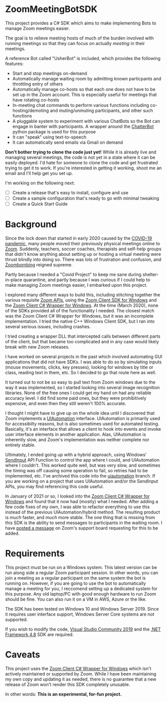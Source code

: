 # ZoomMeetingBotSDK

This project provides a C# SDK which aims to make implementing Bots to manage Zoom meetings easier.

The goal is to relieve meeting hosts of much of the burden involved with running meetings so that they can focus on actually *meeting* in their meetings.

A reference Bot called "UsherBot" is included, which provides the following features:
* Start and stop meetings on-demand
* Automatically manage waiting room by admitting known particpants and throttling entry of others
* Automatically manage co-hosts so that each one does not have to be set up in the Zoom account.  This is especially useful for meetings that have rotating co-hosts
* In-meeting chat commands to perform various functions including co-hosting/demoting and muting/unmuting participants, and other such functions
* A pluggable system to experiment with various ChatBots so the Bot can engage in banter with participants.  A wrapper around the [ChatterBot](https://pypi.org/project/ChatterBot/) python package is used for this purpose
* It can "speak" using text-to-speech
* It can automatically send emails via Gmail on demand

**Don't bother trying to clone the code just yet!**  While it is already live and managing several meetings, the code is not yet in a state where it can be easily deployed.  I'd hate for someone to clone the code and get frustrated trying to get it to work.  If you're interested in getting it working, shoot me an email and I'll help get you set up.

I'm working on the following next:
- [ ] Create a release that's easy to install, configure and use
- [ ] Create a sample configuration that's ready to go with minimal tweaking
- [ ] Create a Quick Start Guide

# Background

Since the lock down that started in early 2020 caused by the [COVID-19 pandemic](https://en.wikipedia.org/wiki/COVID-19_pandemic), many people moved their previously physical meetings online to [Zoom](https://zoom.us/).  Suddenly, teachers, soccer coaches, therapists and self-help groups that didn't know anything about setting up or hosting a virtual meeting were thrust blindly into doing so.  There was lots of frustration and confusion, and [Zoombombing](https://en.wikipedia.org/wiki/Zoombombing) reigned supreme.

Partly because I needed a "Covid Project" to keep me sane during shelter-in-place quarantine, and partly because I was curious if I could help to make managing Zoom meetings easier, I embarked upon this project.

I explored many different ways to build this, including stitching together the various requisite [Zoom APIs](https://marketplace.zoom.us/docs/api-reference/zoom-api), using the [Zoom Client SDK for Windows](https://marketplace.zoom.us/docs/sdk/native-sdks/windows/mastering-sdk/windows-sdk-functions) and the [Zoom Client C# Wrapper for Windows](https://marketplace.zoom.us/docs/sdk/native-sdks/windows/c-sharp-wrapper).  At the time (March 2020), none of the SDKs provided all of the functionality I needed.  The closest match was the Zoom Client C# Wrapper for Windows, but it was an incomplete implementation.  I tried the native C++ Windows Client SDK, but I ran into several serious issues, including crashes.

I tried creating a wrapper DLL that intercepted calls between different parts of the client, but that became too complicated and in any case would likely break with new Zoom releases.

I have worked on several projects in the past which involved automating GUI applications that did not have SDKs.  I was able to do so by simulating inputs (mouse movements, clicks, key presses), looking for windows by title or class, reading text in them, etc.  So I decided to go that route here as well.

It turned out to not be so easy to pull text from Zoom windows due to the way it was implemented, so I started looking into several image recognition libraries.  None of the free ones I could get my hand on had any reliable accuracy level.  I did find some paid ones, but they were prohibitively expensive, and even then they still weren't 100% accurate.

I thought I might have to give up on the whole idea until I discovered that Zoom implements a [UIAutomation](https://docs.microsoft.com/en-us/dotnet/framework/ui-automation/ui-automation-overview) interface.  UIAutomation is primarily used for accessibilty reasons, but is also sometimes used for automated testing.  Basically, it's an interface that allows a client to hook into events and invoke user interface elements in another application.  Alas, UIAutomation is inherently slow, and Zoom's implementation was neither complete nor entirely stable.

Ultimately, I ended going up with a hybrid approach, using Windows' [SendInput](https://docs.microsoft.com/en-us/windows/win32/api/winuser/nf-winuser-sendinput) API Function to control the app where I could, and UIAutomation where I couldn't.  This worked quite well, but was very slow, and sometimes the timing was off causing some operation to fail, so retries had to be implemented, etc.  I've archived this code into the [uiautomation](/apresence/ZoomMeetingBotSDK/tree/uiautomation) branch.  If you are working on a project that uses UIAutomation and/or the SendInput APIs, you may find referencing this code useful.

In January of 2021 or so, I looked into the [Zoom Client C# Wrapper for Windows](https://marketplace.zoom.us/docs/sdk/native-sdks/windows/c-sharp-wrapper) and found that it now had (mostly) what I needed.  After adding a few code fixes of my own, I was able to refactor everything to use this instead of the previous UIAutomation/hybrid method.  The resulting product is _much_ faster, and _much_ more stable.  The one thing that is missing from this SDK is the ability to send messages to participants in the waiting room.  I have [posted a message](https://devforum.zoom.us/t/how-to-send-chat-messages-to-everyone-in-waiting-room/39538/3) on Zoom's support board requesting for this to be added.

# Requirements

This project must be run on a Windows system.  This latest version can be run along side a regular Zoom participant session.  In other words, you can join a meeting as a regular participant on the same system the bot is running on.  However, if you are going to use the bot to automatically manage a meeting for you, I reccomend setting up a dedicated system for this purpose.  Any old laptop/PC with good enough hardware to run Zoom should be fine.  You can also run it on a VM in AWS, Azure or the like.

The SDK has been tested on Windows 10 and Windows Server 2019.  Since it requires user interface support, Windows Server Core systems are not supported.

If you wish to modify the code, [Visual Studio Community 2019](https://visualstudio.microsoft.com/vs/community/) and the [.NET Framework 4.8](https://devblogs.microsoft.com/dotnet/announcing-the-net-framework-4-8/) SDK are required.

# Caveats

This project uses the [Zoom Client C# Wrapper for Windows](https://marketplace.zoom.us/docs/sdk/native-sdks/windows/c-sharp-wrapper) which isn't actively maintained or supported by Zoom.  While I have been maintaining my own copy and updating it as needed, there is no guarantee that a new release of Zoom won't render this SDK completely unusable.

In other words: **This is an experimental, for-fun project.**
